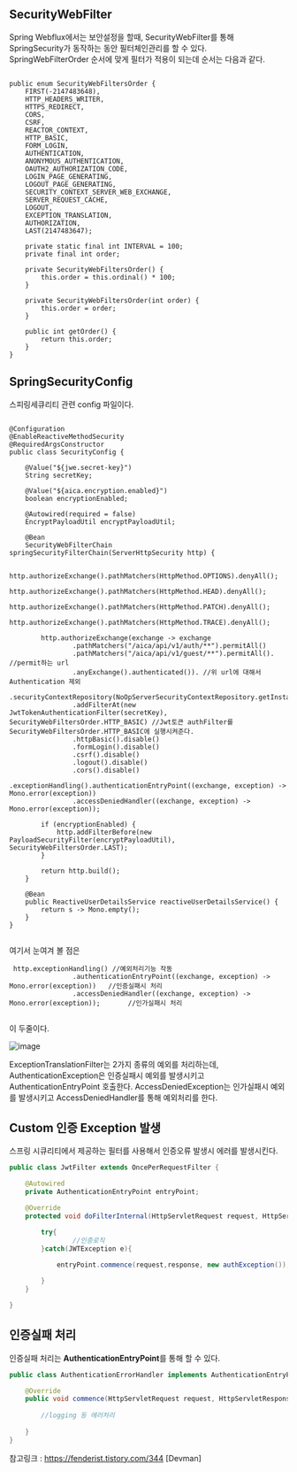 ## SecurityWebFilter

Spring Webflux에서는 보안설정을 할때, SecurityWebFilter를 통해 SpringSecurity가 동작하는 동안 필터체인관리를 할 수 있다. 
SpringWebFilterOrder 순서에 맞게 필터가 적용이 되는데 순서는 다음과 같다. 

```

public enum SecurityWebFiltersOrder {
    FIRST(-2147483648),
    HTTP_HEADERS_WRITER,
    HTTPS_REDIRECT,
    CORS,
    CSRF,
    REACTOR_CONTEXT,
    HTTP_BASIC,
    FORM_LOGIN,
    AUTHENTICATION,
    ANONYMOUS_AUTHENTICATION,
    OAUTH2_AUTHORIZATION_CODE,
    LOGIN_PAGE_GENERATING,
    LOGOUT_PAGE_GENERATING,
    SECURITY_CONTEXT_SERVER_WEB_EXCHANGE,
    SERVER_REQUEST_CACHE,
    LOGOUT,
    EXCEPTION_TRANSLATION,
    AUTHORIZATION,
    LAST(2147483647);

    private static final int INTERVAL = 100;
    private final int order;

    private SecurityWebFiltersOrder() {
        this.order = this.ordinal() * 100;
    }

    private SecurityWebFiltersOrder(int order) {
        this.order = order;
    }

    public int getOrder() {
        return this.order;
    }
}
```


## SpringSecurityConfig

스피링세큐리티 관련 config 파일이다. 

```

@Configuration
@EnableReactiveMethodSecurity
@RequiredArgsConstructor
public class SecurityConfig {

    @Value("${jwe.secret-key}")
    String secretKey;

    @Value("${aica.encryption.enabled}")
    boolean encryptionEnabled;

    @Autowired(required = false)
    EncryptPayloadUtil encryptPayloadUtil;

    @Bean
    SecurityWebFilterChain springSecurityFilterChain(ServerHttpSecurity http) {

        http.authorizeExchange().pathMatchers(HttpMethod.OPTIONS).denyAll();
        http.authorizeExchange().pathMatchers(HttpMethod.HEAD).denyAll();
        http.authorizeExchange().pathMatchers(HttpMethod.PATCH).denyAll();
        http.authorizeExchange().pathMatchers(HttpMethod.TRACE).denyAll();

        http.authorizeExchange(exchange -> exchange
                .pathMatchers("/aica/api/v1/auth/**").permitAll()
                .pathMatchers("/aica/api/v1/guest/**").permitAll().   //permit하는 url
                .anyExchange().authenticated()). //위 url에 대해서 Authentication 제외
                .securityContextRepository(NoOpServerSecurityContextRepository.getInstance())
                .addFilterAt(new JwtTokenAuthenticationFilter(secretKey), SecurityWebFiltersOrder.HTTP_BASIC) //Jwt토큰 authFilter를 SecurityWebFiltersOrder.HTTP_BASIC에 실행시켜준다. 
                .httpBasic().disable()
                .formLogin().disable()
                .csrf().disable()
                .logout().disable()
                .cors().disable()
                .exceptionHandling().authenticationEntryPoint((exchange, exception) -> Mono.error(exception))
                .accessDeniedHandler((exchange, exception) -> Mono.error(exception));

        if (encryptionEnabled) {
            http.addFilterBefore(new PayloadSecurityFilter(encryptPayloadUtil), SecurityWebFiltersOrder.LAST);
        }

        return http.build();
    }

    @Bean
    public ReactiveUserDetailsService reactiveUserDetailsService() {
        return s -> Mono.empty();
    }
}


```

여기서 눈여겨 볼 점은

```
 http.exceptionHandling() //예외처리기능 작동
                .authenticationEntryPoint((exchange, exception) -> Mono.error(exception))   //인증실패시 처리
                .accessDeniedHandler((exchange, exception) -> Mono.error(exception));       //인가실패시 처리
                
```

이 두줄이다. 


![image](https://user-images.githubusercontent.com/45115557/150471549-de9af1a7-0bbb-4f3f-a96c-6ae32790474e.png)

ExceptionTranslationFilter는 2가지 종류의 예외를 처리하는데,
AuthenticationException은 인증실패시 예외를 발생시키고 AuthenticationEntryPoint 호출한다.
AccessDeniedException는 인가실패시 예외를 발생시키고 AccessDeniedHandler를 통해 예외처리를 한다.
 

## Custom 인증 Exception 발생

스프링 시큐리티에서 제공하는 필터를 사용해서 인증오류 발생시 에러를 발생시킨다. 

```java
public class JwtFilter extends OncePerRequestFilter {

	@Autowired
	private AuthenticationEntryPoint entryPoint;

	@Override
	protected void doFilterInternal(HttpServletRequest request, HttpServletResponse response, FilterChain filter) throws ServletException, IOException {

		try{
				//인증로직
		}catch(JWTException e){
		
			entryPoint.commence(request,response, new authException());

		}
	}

}
```

## 인증실패 처리

인증실패 처리는 **AuthenticationEntryPoint**를 통해 할 수 있다.
```java
public class AuthenticationErrorHandler implements AuthenticationEntryPoint {

	@Override
	public void commence(HttpServletRequest request, HttpServletResponse response, AuthenticationException authException) throws IOException {
		
		//logging 등 에러처리
		
	}
}
```

참고링크
: https://fenderist.tistory.com/344 [Devman]
